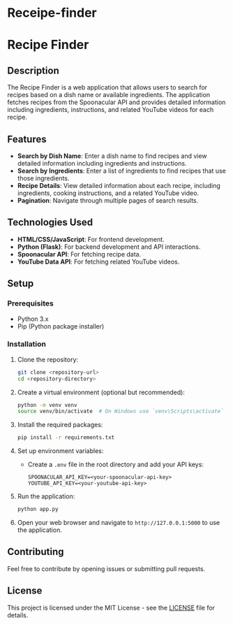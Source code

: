 ﻿# Receipe-finder
# Recipe Finder

## Description

The Recipe Finder is a web application that allows users to search for recipes based on a dish name or available ingredients. The application fetches recipes from the Spoonacular API and provides detailed information including ingredients, instructions, and related YouTube videos for each recipe.

## Features

- **Search by Dish Name**: Enter a dish name to find recipes and view detailed information including ingredients and instructions.
- **Search by Ingredients**: Enter a list of ingredients to find recipes that use those ingredients.
- **Recipe Details**: View detailed information about each recipe, including ingredients, cooking instructions, and a related YouTube video.
- **Pagination**: Navigate through multiple pages of search results.

## Technologies Used

- **HTML/CSS/JavaScript**: For frontend development.
- **Python (Flask)**: For backend development and API interactions.
- **Spoonacular API**: For fetching recipe data.
- **YouTube Data API**: For fetching related YouTube videos.

## Setup

### Prerequisites

- Python 3.x
- Pip (Python package installer)

### Installation

1. Clone the repository:
    ```bash
    git clone <repository-url>
    cd <repository-directory>
    ```

2. Create a virtual environment (optional but recommended):
    ```bash
    python -m venv venv
    source venv/bin/activate  # On Windows use `venv\Scripts\activate`
    ```

3. Install the required packages:
    ```bash
    pip install -r requirements.txt
    ```

4. Set up environment variables:
    - Create a `.env` file in the root directory and add your API keys:
        ```
        SPOONACULAR_API_KEY=<your-spoonacular-api-key>
        YOUTUBE_API_KEY=<your-youtube-api-key>
        ```

5. Run the application:
    ```bash
    python app.py
    ```

6. Open your web browser and navigate to `http://127.0.0.1:5000` to use the application.

## Contributing

Feel free to contribute by opening issues or submitting pull requests.

## License

This project is licensed under the MIT License - see the [LICENSE](LICENSE) file for details.
